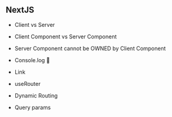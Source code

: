 ## NextJS

- Client vs Server

- Client Component vs Server Component
- Server Component cannot be OWNED by Client Component
- Console.log 👀

- Link
- useRouter
- Dynamic Routing
- Query params

